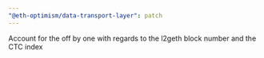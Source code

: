 ```yaml
---
"@eth-optimism/data-transport-layer": patch
---
```


Account for the off by one with regards to the l2geth block number and the CTC index
